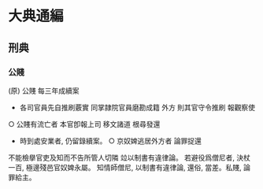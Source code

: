 # 大典通編

## 刑典

### 公賤

(原) 公賤 每三年成續案 

- 各司官員先自推刷覈實 同掌隷院官員磨勘成籍 外方 則其官守令推刷 報觀察使

○ 公賤有流亡者 本官卽報上司 移文諸道 根尋發還 

- 時到處安業者, 仍留錄續案。 ○ 京奴婢逃居外方者 論罪捉還

不能檢擧官吏及知而不告所管人切隣 竝以制書有違律論。 若避役爲僧尼者, 決杖一百, 極邊殘邑官奴婢永屬。 知情師僧尼, 以制書有違律論, 還俗, 當差。私賤, 論罪給主。